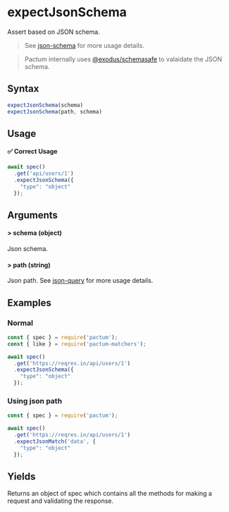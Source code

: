 # expectJsonSchema

Assert based on JSON schema.

> See [json-schema](https://json-schema.org/learn/) for more usage details.

> Pactum internally uses [@exodus/schemasafe](https://www.npmjs.com/package/@exodus/schemasafe) to valaidate the JSON schema.

## Syntax

```js
expectJsonSchema(schema)
expectJsonSchema(path, schema)
```

## Usage

#### ✅  Correct Usage

```js 
await spec()
  .get('api/users/1')
  .expectJsonSchema({
    "type": "object"
  });
```

## Arguments

#### > schema (object)

Json schema.

#### > path (string)

Json path. See [json-query](https://www.npmjs.com/package/json-query) for more usage details.

## Examples

### Normal

```js
const { spec } = require('pactum');
const { like } = require('pactum-matchers');

await spec()
  .get('https://reqres.in/api/users/1')
  .expectJsonSchema({
    "type": "object"
  });
```

### Using json path

```js
const { spec } = require('pactum');

await spec()
  .get('https://reqres.in/api/users/1')
  .expectJsonMatch('data', {
    "type": "object"
  });
```

## Yields

Returns an object of spec which contains all the methods for making a request and validating the response.